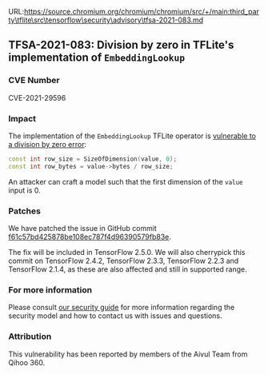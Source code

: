 URL:https://source.chromium.org/chromium/chromium/src/+/main:third_party\tflite\src\tensorflow\security\advisory\tfsa-2021-083.md
## TFSA-2021-083: Division by zero in TFLite's implementation of `EmbeddingLookup`

### CVE Number
CVE-2021-29596

### Impact
The implementation of the `EmbeddingLookup` TFLite operator is [vulnerable to a
division by zero
error](https://github.com/tensorflow/tensorflow/blob/e4b29809543b250bc9b19678ec4776299dd569ba/tensorflow/lite/kernels/embedding_lookup.cc#L73-L74):

```cc
const int row_size = SizeOfDimension(value, 0);
const int row_bytes = value->bytes / row_size;
```

An attacker can craft a model such that the first dimension of the `value` input
is 0.

### Patches
We have patched the issue in GitHub commit
[f61c57bd425878be108ec787f4d96390579fb83e](https://github.com/tensorflow/tensorflow/commit/f61c57bd425878be108ec787f4d96390579fb83e).

The fix will be included in TensorFlow 2.5.0. We will also cherrypick this
commit on TensorFlow 2.4.2, TensorFlow 2.3.3, TensorFlow 2.2.3 and TensorFlow
2.1.4, as these are also affected and still in supported range.

### For more information
Please consult [our security
guide](https://github.com/tensorflow/tensorflow/blob/master/SECURITY.md) for
more information regarding the security model and how to contact us with issues
and questions.

### Attribution
This vulnerability has been reported by members of the Aivul Team from Qihoo
360.
